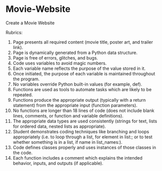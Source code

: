 # Movie-Website

Create a Movie Website

Rubrics:

1. Page presents all required content (movie title, poster art, and trailer link).
2. Page is dynamically generated from a Python data structure.
3. Page is free of errors, glitches, and bugs.
4. Code uses variables to avoid magic numbers.
5. Each variable name reflects the purpose of the value stored in it.
6. Once initiated, the purpose of each variable is maintained throughout the program.
7. No variables override Python built-in values (for example, def).
8. Functions are used as tools to automate tasks which are likely to be repeated.
9. Functions produce the appropriate output (typically with a return statement) from the appropriate input (function parameters).
10. No functions are longer than 18 lines of code (does not include blank lines, comments, or function and variable definitions).
11. The appropriate data types are used consistently (strings for text, lists for ordered data, nested lists as appropriate).
12. Student demonstrates coding techniques like branching and loops appropriately (i.e. to loop through a list, for element in list:; or to test whether something is in a list, if name in list_names:).
13. Code defines classes properly and uses instances of those classes in the code.
14. Each function includes a comment which explains the intended behavior, inputs, and outputs (if applicable).

